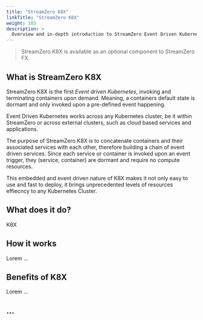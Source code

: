 ```yaml
---
title: "StreamZero K8X"
linkTitle: "StreamZero K8X"
weight: 103
description: >
  Overview and in-depth introduction to StreamZero Event Driven Kubernetes.
---
```


> StreamZero K8X is available as an optional component to StreamZero FX.

## What is StreamZero K8X

StreamZero K8X is the first *Event driven Kubernetes*, invoking and terminating containers upon demand. Meaning, a containers default state is dormant and only invoked upon a pre-defined event happening.

Event Driven Kubernetes works across any Kubernetes cluster, be it within StreamZero or across external clusters, such as cloud based services and applications.

The purpose of StreamZero K8X is to concatenate containers and their associated services with each other, therefore building a chain of event driven services. Since each service or container is invoked upon an event trigger, they (service, container) are dormant and require no compute resources.

This embedded and event driven nature of K8X makes it not only easy to use and fast to deploy, it brings unprecedented levels of resources effiecncy to any Kubernetes Cluster.

## What does it do?

K8X

## How it works

Lorem ...

## Benefits of K8X

Lorem ...

## ...
